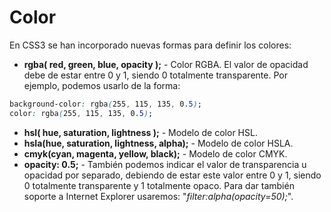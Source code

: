 # Color

En CSS3 se han incorporado nuevas formas para definir los colores:

* **rgba( red, green, blue, opacity );** - Color RGBA. El valor de opacidad debe de estar entre 0 y 1, siendo 0 totalmente transparente. Por ejemplo, podemos usarlo de la forma:

```css
background-color: rgba(255, 115, 135, 0.5);
color: rgba(255, 115, 135, 0.5);
```

* **hsl( hue, saturation, lightness );** - Modelo de color HSL.
* **hsla(hue, saturation, lightness, alpha);** - Modelo de color HSLA.
* **cmyk(cyan, magenta, yellow, black);** - Modelo de color CMYK.
* **opacity: 0.5;** - También podemos indicar el valor de transparencia u opacidad por separado, debiendo de estar este valor entre 0 y 1, siendo 0 totalmente transparente y 1 totalmente opaco. Para dar también soporte a Internet Explorer usaremos: "_filter:alpha(opacity=50);_".

